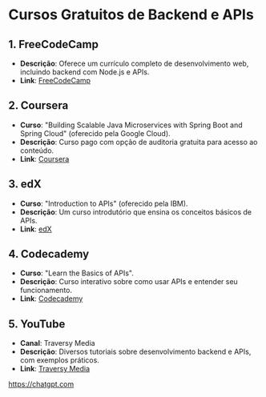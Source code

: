 # Cursos Gratuitos de Backend e APIs

## 1. FreeCodeCamp
- **Descrição**: Oferece um currículo completo de desenvolvimento web, incluindo backend com Node.js e APIs.
- **Link**: [FreeCodeCamp](https://www.freecodecamp.org/)

## 2. Coursera
- **Curso**: "Building Scalable Java Microservices with Spring Boot and Spring Cloud" (oferecido pela Google Cloud).
- **Descrição**: Curso pago com opção de auditoria gratuita para acesso ao conteúdo.
- **Link**: [Coursera](https://www.coursera.org/)

## 3. edX
- **Curso**: "Introduction to APIs" (oferecido pela IBM).
- **Descrição**: Um curso introdutório que ensina os conceitos básicos de APIs.
- **Link**: [edX](https://www.edx.org/)

## 4. Codecademy
- **Curso**: "Learn the Basics of APIs".
- **Descrição**: Curso interativo sobre como usar APIs e entender seu funcionamento.
- **Link**: [Codecademy](https://www.codecademy.com/)

## 5. YouTube
- **Canal**: Traversy Media
- **Descrição**: Diversos tutoriais sobre desenvolvimento backend e APIs, com exemplos práticos.
- **Link**: [Traversy Media](https://www.youtube.com/c/TraversyMedia)


https://chatgpt.com